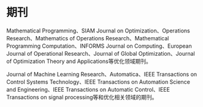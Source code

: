 # 期刊
Mathematical Programming、SIAM Journal on Optimization、Operations Research、Mathematics of Operations Research、Mathematical Programming Computation、INFORMS Journal on Computing、European Journal of Operational Research、Journal of Global Optimization、Journal of Optimization Theory and Applications等优化领域期刊。

Journal of Machine Learning Research、Automatica、IEEE Transactions on Control Systems Technology、IEEE Transactions on Automation Science and Engineering、IEEE Transactions on Automatic Control、IEEE Transactions on signal processing等和优化相关领域的期刊。